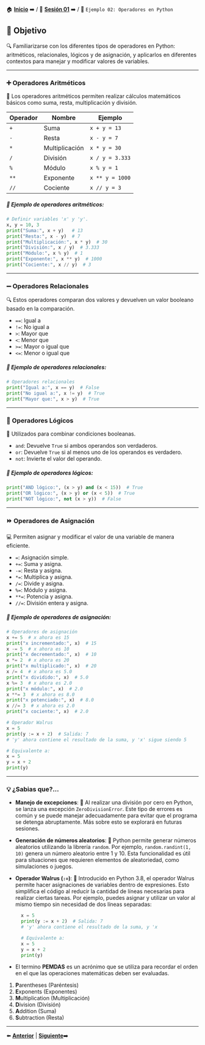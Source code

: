 🏠 [**Inicio**](../../Readme.md) ➡️ / 📖 [**Sesión 01**](../Readme.md) ➡️ / 📝 `Ejemplo 02: Operadores en Python`

## 🎯 Objetivo

🔍 Familiarizarse con los diferentes tipos de operadores en Python: aritméticos, relacionales, lógicos y de asignación, y aplicarlos en diferentes contextos para manejar y modificar valores de variables.

---

<!-- ## 🚀 Comencemos -->

### ➕ Operadores Aritméticos

🧮 Los operadores aritméticos permiten realizar cálculos matemáticos básicos como suma, resta, multiplicación y división.

| Operador | Nombre         | Ejemplo         |
|----------|----------------|-----------------|
| `+`      | Suma           | `x + y = 13`    |
| `-`      | Resta          | `x - y = 7`     |
| `*`      | Multiplicación | `x * y = 30`    |
| `/`      | División       | `x / y = 3.333` |
| `%`      | Módulo         | `x % y = 1`     |
| `**`     | Exponente      | `x ** y = 1000` |
| `//`     | Cociente       | `x // y = 3`    |


##### 📝 Ejemplo de operadores aritméticos:

```python
# Definir variables 'x' y 'y'.
x, y = 10, 3
print("Suma:", x + y)   # 13
print("Resta:", x - y)  # 7
print("Multiplicación:", x * y)  # 30
print("División:", x / y)  # 3.333
print("Módulo:", x % y)  # 1
print("Exponente:", x ** y)  # 1000
print("Cociente:", x // y)  # 3
```
---

### ➖ Operadores Relacionales

🔍 Estos operadores comparan dos valores y devuelven un valor booleano basado en la comparación.

- `==`: Igual a
- `!=`: No igual a
- `>`: Mayor que
- `<`: Menor que
- `>=`: Mayor o igual que
- `<=`: Menor o igual que


##### 📝 Ejemplo de operadores relacionales:

```python
# Operadores relacionales
print("Igual a:", x == y)  # False
print("No igual a:", x != y)  # True
print("Mayor que:", x > y)  # True
```
---

### 🔄 Operadores Lógicos

🤔 Utilizados para combinar condiciones booleanas.

- `and`: Devuelve `True` si ambos operandos son verdaderos.
- `or`: Devuelve `True` si al menos uno de los operandos es verdadero.
- `not`: Invierte el valor del operando.


##### 📝 Ejemplo de operadores lógicos:

```python
print("AND lógico:", (x > y) and (x < 15))  # True
print("OR lógico:", (x > y) or (x < 5))  # True
print("NOT lógico:", not (x > y))  # False
```
---

### ⏩ Operadores de Asignación

💻 Permiten asignar y modificar el valor de una variable de manera eficiente.

- `=`: Asignación simple.
- `+=`: Suma y asigna.
- `-=`: Resta y asigna.
- `*=`: Multiplica y asigna.
- `/=`: Divide y asigna.
- `%=`: Módulo y asigna.
- `**=`: Potencia y asigna.
- `//=`: División entera y asigna.


##### 📝 Ejemplo de operadores de asignación:

```python
# Operadores de asignación
x += 5  # x ahora es 15
print("x incrementado:", x)  # 15
x -= 5  # x ahora es 10
print("x decrementado:", x)  # 10
x *= 2  # x ahora es 20
print("x multiplicado:", x)  # 20
x /= 4  # x ahora es 5.0
print("x dividido:", x)  # 5.0
x %= 3  # x ahora es 2.0
print("x módulo:", x)  # 2.0
x **= 3  # x ahora es 8.0
print("x potenciado:", x)  # 8.0
x //= 3  # x ahora es 2.0
print("x cociente:", x)  # 2.0

# Operador Walrus
x = 5
print(y := x + 2)  # Salida: 7
# 'y' ahora contiene el resultado de la suma, y 'x' sigue siendo 5

# Equivalente a:
x = 5
y = x + 2
print(y)
```

---

### 💡 **¿Sabias que?...**

- **Manejo de excepciones**: 🚨 Al realizar una división por cero en Python, se lanza una excepción `ZeroDivisionError`. Este tipo de errores es común y se puede manejar adecuadamente para evitar que el programa se detenga abruptamente. Más sobre esto se explorará en futuras sesiones.
  
- **Generación de números aleatorios**: 🎲 Python permite generar números aleatorios utilizando la librería `random`. Por ejemplo, `random.randint(1, 10)` genera un número aleatorio entre 1 y 10. Esta funcionalidad es útil para situaciones que requieren elementos de aleatoriedad, como simulaciones o juegos.

- **Operador Walrus (`:=`)**: 🧐 Introducido en Python 3.8, el operador Walrus permite hacer asignaciones de variables dentro de expresiones. Esto simplifica el código al reducir la cantidad de líneas necesarias para realizar ciertas tareas. Por ejemplo, puedes asignar y utilizar un valor al mismo tiempo sin necesidad de dos líneas separadas:

  ```python
    x = 5
    print(y := x + 2)  # Salida: 7
    # 'y' ahora contiene el resultado de la suma, y 'x

    # Equivalente a:
    x = 5
    y = x + 2
    print(y)
    ```

-  El termino **PEMDAS** es un acrónimo que se utiliza para recordar el orden en el que las operaciones matemáticas deben ser evaluadas.  

  1. **P**arentheses (Paréntesis)
  1. **E**xponents (Exponentes)
  1. **M**ultiplication (Multiplicación)
  1. **D**ivision (División)
  1. **A**ddition (Suma)
  1. **S**ubtraction (Resta)

---

⬅️ [**Anterior**](../Readme.md) | [**Siguiente**](../Reto-02/Readme.md)➡️
